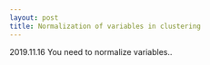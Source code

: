 ```yaml
---
layout: post
title: Normalization of variables in clustering
---
```


2019.11.16
You need to normalize variables..
